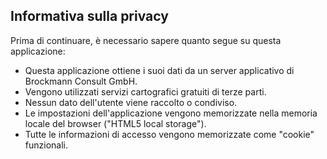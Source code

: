 ## Informativa sulla privacy

Prima di continuare, è necessario sapere quanto segue su questa applicazione:

* Questa applicazione ottiene i suoi dati da un server applicativo di Brockmann Consult GmbH.
* Vengono utilizzati servizi cartografici gratuiti di terze parti.
* Nessun dato dell'utente viene raccolto o condiviso.
* Le impostazioni dell'applicazione vengono memorizzate nella memoria locale del browser ("HTML5 local storage").
* Tutte le informazioni di accesso vengono memorizzate come "cookie" funzionali.
